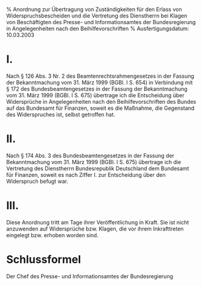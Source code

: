 % Anordnung zur Übertragung von Zuständigkeiten für den Erlass von Widerspruchsbescheiden und die Vertretung des Dienstherrn bei Klagen von Beschäftigten des Presse- und Informationsamtes der Bundesregierung in Angelegenheiten nach den Beihilfevorschriften
% Ausfertigungsdatum: 10.03.2003
 
# I.

Nach § 126 Abs. 3 Nr. 2 des Beamtenrechtsrahmengesetzes in der Fassung der Bekanntmachung vom 31. März 1999 (BGBl. I S. 654) in Verbindung mit § 172 des Bundesbeamtengesetzes in der Fassung der Bekanntmachung vom 31. März 1999 (BGBl. I S. 675) übertrage ich die Entscheidung über Widersprüche in Angelegenheiten nach den Beihilfevorschriften des Bundes auf das Bundesamt für Finanzen, soweit es die Maßnahme, die Gegenstand des Widerspruches ist, selbst getroffen hat.

# II.

Nach § 174 Abs. 3 des Bundesbeamtengesetzes in der Fassung der Bekanntmachung vom 31. März 1999 (BGBl. I S. 675) übertrage ich die Vertretung des Dienstherrn Bundesrepublik Deutschland dem Bundesamt für Finanzen, soweit es nach Ziffer I. zur Entscheidung über den Widerspruch befugt war.

# III.

Diese Anordnung tritt am Tage ihrer Veröffentlichung in Kraft. Sie ist nicht anzuwenden auf Widersprüche bzw. Klagen, die vor ihrem Inkrafttreten eingelegt bzw. erhoben worden sind.

# Schlussformel

Der Chef des Presse- und Informationsamtes der Bundesregierung
